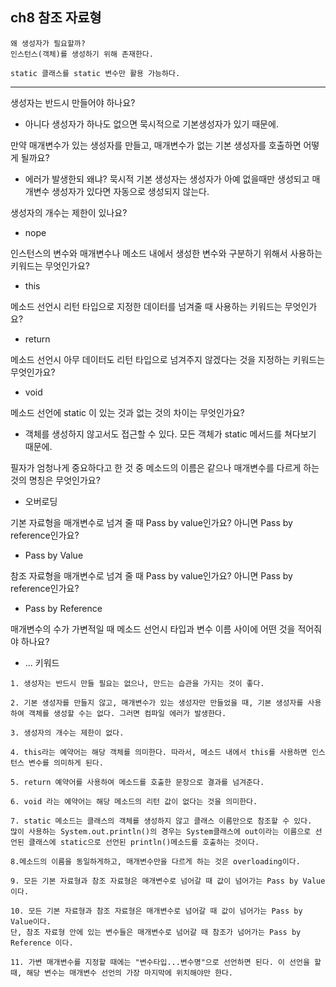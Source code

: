 ## ch8 참조 자료형


```
왜 생성자가 필요할까?
인스턴스(객체)를 생성하기 위해 존재한다.
```
```
static 클래스를 static 변수만 활용 가능하다.
```




----

생성자는 반드시 만들어야 하나요?
- 아니다 생성자가 하나도 없으면 묵시적으로 기본생성자가 있기 때문에. 

만약 매개변수가 있는 생성자를 만들고, 매개변수가 없는 기본 생성자를 호출하면 어떻게 될까요?
- 에러가 발생한되 왜냐? 묵시적 기본 생성자는 생성자가 아예 없을때만 생성되고 매개변수 생성자가 있다면 자동으로 생성되지 않는다.

생성자의 개수는 제한이 있나요?
- nope

인스턴스의 변수와 매개변수나 메소드 내에서 생성한 변수와 구분하기 위해서 사용하는 키워드는 무엇인가요?
- this

메소드 선언시 리턴 타입으로 지정한 데이터를 넘겨줄 때 사용하는 키워드는 무엇인가요?
- return

메소드 선언시 아무 데이터도 리턴 타입으로 넘겨주지 않겠다는 것을 지정하는 키워드는 무엇인가요?
- void

메소드 선언에 static 이 있는 것과 없는 것의 차이는 무엇인가요?
- 객체를 생성하지 않고서도 접근할 수 있다. 모든 객체가 static 메서드를 쳐다보기 때문에. 

필자가 엄청나게 중요하다고 한 것 중 메소드의 이름은 같으나 매개변수를 다르게 하는 것의 명칭은 무엇인가요?
- 오버로딩 

기본 자료형을 매개변수로 넘겨 줄 때 Pass by value인가요? 아니면 Pass by reference인가요?
- Pass by Value

참조 자료형을 매개변수로 넘겨 줄 때 Pass by value인가요? 아니면 Pass by reference인가요?
- Pass by Reference

매개변수의 수가 가변적일 때 메소드 선언시 타입과 변수 이름 사이에 어떤 것을 적어줘야 하나요?
- ... 키워드

```
1. 생성자는 반드시 만들 필요는 없으나, 만드는 습관을 가지는 것이 좋다.

2. 기본 생성자를 만들지 않고, 매개변수가 있는 생성자만 만들었을 때, 기본 생성자를 사용하여 객체를 생성할 수는 없다. 그러면 컴파일 에러가 발생한다.

3. 생성자의 개수는 제한이 없다.

4. this라는 예약어는 해당 객체를 의미한다. 따라서, 메소드 내에서 this를 사용하면 인스턴스 변수를 의미하게 된다.

5. return 예약어를 사용하여 메소드를 호출한 문장으로 결과를 넘겨준다.

6. void 라는 예약어는 해당 메소드의 리턴 값이 없다는 것을 의미한다.

7. static 메소드는 클래스의 객체를 생성하지 않고 클래스 이름만으로 참조할 수 있다. 
많이 사용하는 System.out.println()의 경우는 System클래스에 out이라는 이름으로 선언된 클래스에 static으로 선언된 println()메소드를 호출하는 것이다.

8.메소드의 이름을 동일하게하고, 매개변수만을 다르게 하는 것은 overloading이다. 

9. 모든 기본 자료형과 참조 자료형은 매개변수로 넘어갈 때 값이 넘어가는 Pass by Value이다. 

10. 모든 기본 자료형과 참조 자료형은 매개변수로 넘어갈 때 값이 넘어가는 Pass by Value이다. 
단, 참조 자료형 안에 있는 변수들은 매개변수로 넘어갈 때 참조가 넘어가는 Pass by Reference 이다. 

11. 가변 매개변수를 지정할 때에는 "변수타입...변수명"으로 선언하면 된다. 이 선언을 할 때, 해당 변수는 매개변수 선언의 가장 마지막에 위치해야만 한다. 
```




